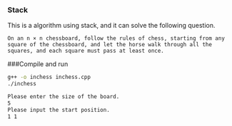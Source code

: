 ### Stack

This is a algorithm using stack, and it can solve the following question.

```
On an n × n chessboard, follow the rules of chess, starting from any square of the chessboard, and let the horse walk through all the squares, and each square must pass at least once.
```

###Compile and run

```bash
g++ -o inchess inchess.cpp
./inchess

Please enter the size of the board.
5
Please input the start position.
1 1
```

